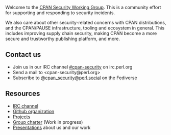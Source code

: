 Welcome to the [CPAN Security Working Group](https://security.metacpan.org/).
This is a community effort for supporting and responding to security incidents.

We also care about other security-related concerns with CPAN distributions, and the CPAN/PAUSE infrastructure, tooling and ecosystem in general.
This includes improving supply chain security, making CPAN become a more secure and trustworthy publishing platform, and more.


## Contact us

* Join us in our IRC channel [#cpan-security](ircs://irc.perl.org/#cpan-security) on irc.perl.org
* Send a mail to &lt;cpan-security&#64;perl.org&gt;
* Subscribe to [@cpan_security@perl.social](https://perl.social/profile/cpan_security) on the Fediverse


## Resources

* [IRC channel](ircs://irc.perl.org/#cpan-security)
* [Github organization](https://github.com/orgs/CPAN-Security)
* [Projects](https://github.com/orgs/CPAN-Security/projects)
* [Group charter](docs/charter.md) (Work in progress)
* [Presentations](presentations/) about us and our work
